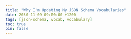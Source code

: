 ```yaml
---
title: "Why I'm Updating My JSON Schema Vocabularies"
date: 2030-11-09 09:00:00 +1200
tags: [json-schema, vocab, vocabulary]
toc: true
pin: false
---
```

